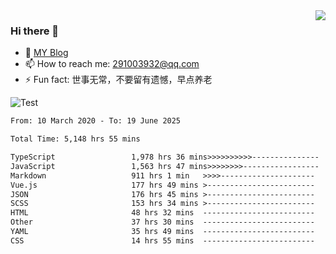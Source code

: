 <img align='right' src='https://github-readme-stats.vercel.app/api?username=niaogege&show_icons=true&theme=radical'/>

### Hi there 👋

- 🌱 [MY Blog](https://bythewayer.com/)
- 📫 How to reach me: 291003932@qq.com
- ⚡ Fun fact:  世事无常，不要留有遗憾，早点养老

![Test](https://github-readme-stats.vercel.app/api/top-langs/?username=niaogege&layout=compact)

<!--START_SECTION:waka-->

```txt
From: 10 March 2020 - To: 19 June 2025

Total Time: 5,148 hrs 55 mins

TypeScript                 1,978 hrs 36 mins>>>>>>>>>>---------------   38.43 %
JavaScript                 1,563 hrs 47 mins>>>>>>>>-----------------   30.37 %
Markdown                   911 hrs 1 min   >>>>---------------------   17.69 %
Vue.js                     177 hrs 49 mins >------------------------   03.45 %
JSON                       176 hrs 45 mins >------------------------   03.43 %
SCSS                       153 hrs 34 mins >------------------------   02.98 %
HTML                       48 hrs 32 mins  -------------------------   00.94 %
Other                      37 hrs 30 mins  -------------------------   00.73 %
YAML                       35 hrs 49 mins  -------------------------   00.70 %
CSS                        14 hrs 55 mins  -------------------------   00.29 %
```

<!--END_SECTION:waka-->
